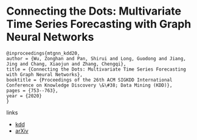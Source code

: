 # Connecting the Dots: Multivariate Time Series Forecasting with Graph Neural Networks

 ```
 @inproceedings{mtgnn_kdd20,
author = {Wu, Zonghan and Pan, Shirui and Long, Guodong and Jiang, Jing and Chang, Xiaojun and Zhang, Chengqi},
title = {Connecting the Dots: Multivariate Time Series Forecasting with Graph Neural Networks},
 booktitle = {Proceedings of the 26th ACM SIGKDD International Conference on Knowledge Discovery \&\#38; Data Mining (KDD)},
pages = {753--763},
 year = {2020}
}
```

links
- [kdd](https://www.kdd.org/kdd2020/accepted-papers/view/connecting-the-dots-multivariate-time-series-forecasting-with-graph-neural-)
- [arXiv](https://arxiv.org/abs/2005.11650)
